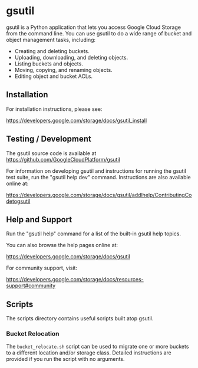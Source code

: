 # gsutil

gsutil is a Python application that lets you access Google Cloud Storage from
the command line. You can use gsutil to do a wide range of bucket and object
management tasks, including:

* Creating and deleting buckets.
* Uploading, downloading, and deleting objects.
* Listing buckets and objects.
* Moving, copying, and renaming objects.
* Editing object and bucket ACLs.

## Installation

For installation instructions, please see:

https://developers.google.com/storage/docs/gsutil_install

## Testing / Development

The gsutil source code is available at https://github.com/GoogleCloudPlatform/gsutil

For information on developing gsutil and instructions for running the gsutil
test suite, run the "gsutil help dev" command. Instructions are also available
online at:

https://developers.google.com/storage/docs/gsutil/addlhelp/ContributingCodetogsutil

## Help and Support

Run the "gsutil help" command for a list of the built-in gsutil help topics.

You can also browse the help pages online at:

https://developers.google.com/storage/docs/gsutil

For community support, visit:

https://developers.google.com/storage/docs/resources-support#community

## Scripts

The scripts directory contains useful scripts built atop gsutil.

### Bucket Relocation

The `bucket_relocate.sh` script can be used to migrate one or more buckets to a
different location and/or storage class. Detailed instructions are provided
if you run the script with no arguments.
